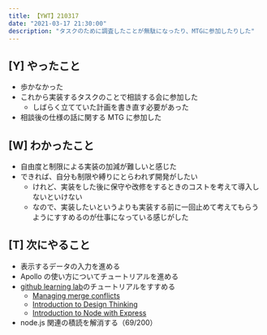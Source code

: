```yaml
---
title: 【YWT】210317
date: "2021-03-17 21:30:00"
description: "タスクのために調査したことが無駄になったり、MTGに参加したりした"
---
```


## [Y] やったこと

- 歩かなかった
- これから実装するタスクのことで相談する会に参加した
  - しばらく立てていた計画を書き直す必要があった
- 相談後の仕様の話に関する MTG に参加した

## [W] わかったこと

- 自由度と制限による実装の加減が難しいと感じた
- できれば、自分も制限や縛りにとらわれず開発がしたい
  - けれど、実装をした後に保守や改修をするときのコストを考えて導入しないといけない
  - なので、実装したいというよりも実装する前に一回止めて考えてもらうようにすすめるのが仕事になっている感じがした

## [T] 次にやること

- 表示するデータの入力を進める
- Apollo の使い方についてチュートリアルを進める
- [github learning lab](https://lab.github.com/githubtraining)のチュートリアルをすすめる
  - [Managing merge conflicts](https://lab.github.com/githubtraining/managing-merge-conflicts)
  - [Introduction to Design Thinking](https://lab.github.com/githubtraining/introduction-to-design-thinking)
  - [Introduction to Node with Express](https://lab.github.com/everydeveloper/introduction-to-node-with-express)
- node.js 関連の積読を解消する（69/200）

<!-- https://twitter.com/camomile_cafe/status/1372166960960573442?s=20 -->
